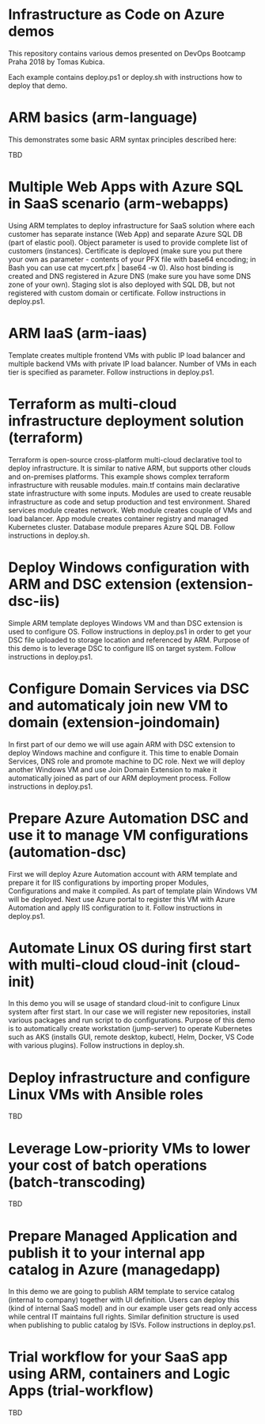 # Infrastructure as Code on Azure demos

This repository contains various demos presented on DevOps Bootcamp Praha 2018 by Tomas Kubica. 

Each example contains deploy.ps1 or deploy.sh with instructions how to deploy that demo.

# ARM basics (arm-language)

This demonstrates some basic ARM syntax principles described here:

TBD

# Multiple Web Apps with Azure SQL in SaaS scenario (arm-webapps)

Using ARM templates to deploy infrastructure for SaaS solution where each customer has separate instance (Web App) and separate Azure SQL DB (part of elastic pool). Object parameter is used to provide complete list of customers (instances). Certificate is deployed (make sure you put there your own as parameter - contents of your PFX file with base64 encoding; in Bash you can use cat mycert.pfx | base64 -w 0). Also host binding is created and DNS registered in Azure DNS (make sure you have some DNS zone of your own). Staging slot is also deployed with SQL DB, but not registered with custom domain or certificate. Follow instructions in deploy.ps1.

# ARM IaaS (arm-iaas)

Template creates multiple frontend VMs with public IP load balancer and multiple backend VMs with private IP load balancer. Number of VMs in each tier is specified as parameter. Follow instructions in deploy.ps1.

# Terraform as multi-cloud infrastructure deployment solution (terraform)

Terraform is open-source cross-platform multi-cloud declarative tool to deploy infrastructure. It is similar to native ARM, but supports other clouds and on-premises platforms. This example shows complex terraform infrastructure with reusable modules. main.tf contains main declarative state infrastructure with some inputs. Modules are used to create reusable infrastructure as code and setup production and test environment. Shared services module creates network. Web module creates couple of VMs and load balancer. App module creates container registry and managed Kubernetes cluster. Database module prepares Azure SQL DB. Follow instructions in deploy.sh.

# Deploy Windows configuration with ARM and DSC extension (extension-dsc-iis)

Simple ARM template deployes Windows VM and than DSC extension is used to configure OS. Follow instructions in deploy.ps1 in order to get your DSC file uploaded to storage location and referenced by ARM. Purpose of this demo is to leverage DSC to configure IIS on target system. Follow instructions in deploy.ps1.

# Configure Domain Services via DSC and automaticaly join new VM to domain (extension-joindomain)

In first part of our demo we will use again ARM with DSC extension to deploy Windows machine and configure it. This time to enable Domain Services, DNS role and promote machine to DC role. Next we will deploy another Windows VM and use Join Domain Extension to make it automatically joined as part of our ARM deployment process. Follow instructions in deploy.ps1.

# Prepare Azure Automation DSC and use it to manage VM configurations (automation-dsc)

First we will deploy Azure Automation account with ARM template and prepare it for IIS configurations by importing proper Modules, Configurations and make it compiled. As part of template plain Windows VM will be deployed. Next use Azure portal to register this VM with Azure Automation and apply IIS configuration to it. Follow instructions in deploy.ps1.

# Automate Linux OS during first start with multi-cloud cloud-init (cloud-init)

In this demo you will se usage of standard cloud-init to configure Linux system after first start. In our case we will register new repositories, install various packages and run script to do configurations. Purpose of this demo is to automatically create workstation (jump-server) to operate Kubernetes such as AKS (installs GUI, remote desktop, kubectl, Helm, Docker, VS Code with various plugins). Follow instructions in deploy.sh.

# Deploy infrastructure and configure Linux VMs with Ansible roles

TBD

# Leverage Low-priority VMs to lower your cost of batch operations (batch-transcoding)

TBD

# Prepare Managed Application and publish it to your internal app catalog in Azure (managedapp)

In this demo we are going to publish ARM template to service catalog (internal to company) together with UI definition. Users can deploy this (kind of internal SaaS model) and in our example user gets read only access while central IT maintains full rights. Similar definition structure is used when publishing to public catalog by ISVs. Follow instructions in deploy.ps1.

# Trial workflow for your SaaS app using ARM, containers and Logic Apps (trial-workflow)

TBD




